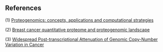 ## References

(1) [Proteogenomics: concepts, applications and computational strategies](https://www.ncbi.nlm.nih.gov/pubmed/25357241)

(2) [Breast cancer quantitative proteome and proteogenomic landscape](https://www.ncbi.nlm.nih.gov/pubmed/30962452)

(3) [Widespread Post-transcriptional Attenuation of Genomic Copy-Number Variation in Cancer](https://www.ncbi.nlm.nih.gov/pubmed/29032074)


